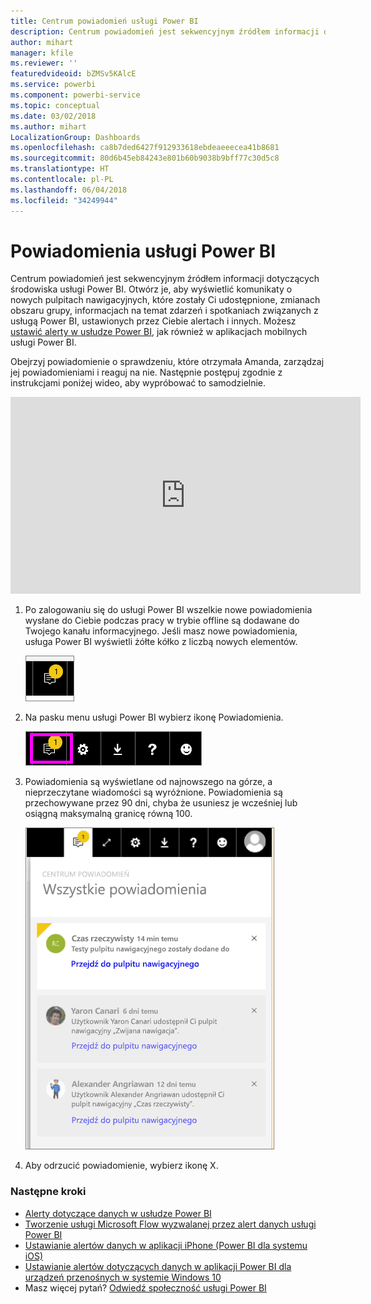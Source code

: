 ```yaml
---
title: Centrum powiadomień usługi Power BI
description: Centrum powiadomień jest sekwencyjnym źródłem informacji dotyczących środowiska usługi Power BI.
author: mihart
manager: kfile
ms.reviewer: ''
featuredvideoid: bZMSv5KAlcE
ms.service: powerbi
ms.component: powerbi-service
ms.topic: conceptual
ms.date: 03/02/2018
ms.author: mihart
LocalizationGroup: Dashboards
ms.openlocfilehash: ca8b7ded6427f912933618ebdeaeeecea41b8681
ms.sourcegitcommit: 80d6b45eb84243e801b60b9038b9bff77c30d5c8
ms.translationtype: HT
ms.contentlocale: pl-PL
ms.lasthandoff: 06/04/2018
ms.locfileid: "34249944"
---
```

# <a name="power-bi-notifications"></a>Powiadomienia usługi Power BI
Centrum powiadomień jest sekwencyjnym źródłem informacji dotyczących środowiska usługi Power BI. Otwórz je, aby wyświetlić komunikaty o nowych pulpitach nawigacyjnych, które zostały Ci udostępnione, zmianach obszaru grupy, informacjach na temat zdarzeń i spotkaniach związanych z usługą Power BI, ustawionych przez Ciebie alertach i innych. Możesz [ustawić alerty w usłudze Power BI](service-set-data-alerts.md), jak również w aplikacjach mobilnych usługi Power BI.

Obejrzyj powiadomienie o sprawdzeniu, które otrzymała Amanda, zarządzaj jej powiadomieniami i reaguj na nie. Następnie postępuj zgodnie z instrukcjami poniżej wideo, aby wypróbować to samodzielnie.

<iframe width="560" height="315" src="https://www.youtube.com/embed/bZMSv5KAlcE" frameborder="0" allowfullscreen></iframe>


1. Po zalogowaniu się do usługi Power BI wszelkie nowe powiadomienia wysłane do Ciebie podczas pracy w trybie offline są dodawane do Twojego kanału informacyjnego. Jeśli masz nowe powiadomienia, usługa Power BI wyświetli żółte kółko z liczbą nowych elementów.
   
   ![nowa ikona Powiadomienie](media/service-notification-center/power-bi-new-notification.png)
2. Na pasku menu usługi Power BI wybierz ikonę Powiadomienia.
   
   ![górny pasek menu z wybraną ikoną Powiadomienia](media/service-notification-center/power-bi-notifications-icon.png)
3. Powiadomienia są wyświetlane od najnowszego na górze, a nieprzeczytane wiadomości są wyróżnione. Powiadomienia są przechowywane przez 90 dni, chyba że usuniesz je wcześniej lub osiągną maksymalną granicę równą 100.
   
   ![Centrum powiadomień](media/service-notification-center/power-bi-notifications.png)
4. Aby odrzucić powiadomienie, wybierz ikonę X.

### <a name="next-steps"></a>Następne kroki
* [Alerty dotyczące danych w usłudze Power BI](service-set-data-alerts.md)
* [Tworzenie usługi Microsoft Flow wyzwalanej przez alert danych usługi Power BI](service-flow-integration.md)
* [Ustawianie alertów danych w aplikacji iPhone (Power BI dla systemu iOS)](mobile-set-data-alerts-in-the-mobile-apps.md)
* [Ustawianie alertów dotyczących danych w aplikacji Power BI dla urządzeń przenośnych w systemie Windows 10](mobile-set-data-alerts-in-the-mobile-apps.md)
* Masz więcej pytań? [Odwiedź społeczność usługi Power BI](http://community.powerbi.com/)

